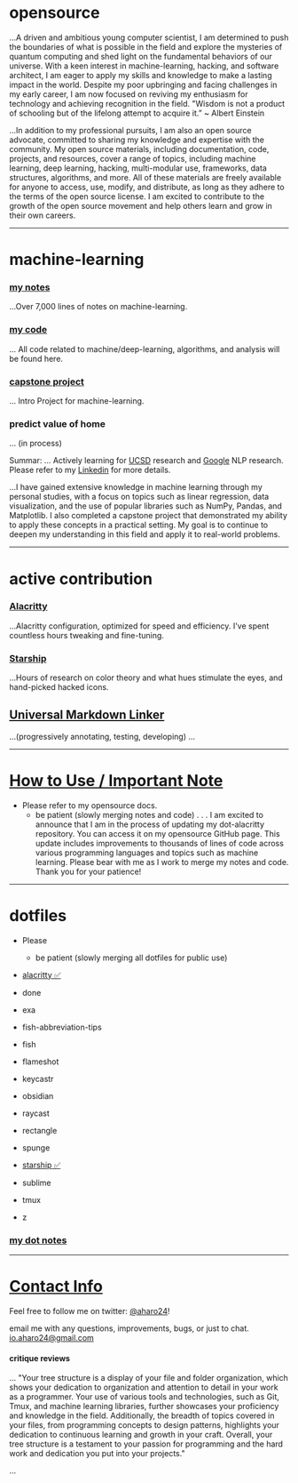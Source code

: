 # opensource
...A driven and ambitious young computer scientist, I am determined to push the boundaries of what is possible in the field and explore the mysteries of quantum computing and shed light on the fundamental behaviors of our universe. With a keen interest in machine-learning, hacking, and software architect, I am eager to apply my skills and knowledge to make a lasting impact in the world. Despite my poor upbringing and facing challenges in my early career, I am now focused on reviving my enthusiasm for technology and achieving recognition in the field. "Wisdom is not a product of schooling but of the lifelong attempt to acquire it.” ~ Albert Einstein


...In addition to my professional pursuits, I am also an open source advocate, committed to sharing my knowledge and expertise with the community. My open source materials, including documentation, code, projects, and resources, cover a range of topics, including machine learning, deep learning, hacking, multi-modular use, frameworks, data structures, algorithms, and more. All of these materials are freely available for anyone to access, use, modify, and distribute, as long as they adhere to the terms of the open source license. I am excited to contribute to the growth of the open source movement and help others learn and grow in their own careers.


---

# machine-learning
### [my notes](https://github.com/aharo24/opensource/tree/main/machine-learning)
...Over 7,000 lines of notes on machine-learning.

### [my code](https://github.com/aharo24/machine-learning-jupyternotebook)
... All code related to machine/deep-learning, algorithms, and analysis will be found here. 

### [capstone project](https://github.com/aharo24/machine-learning-jupyternotebook/blob/main/Projects/Capstone.ipynb)
... Intro Project for machine-learning.

### predict value of home 
... (in process)

Summar:
... Actively learning for [UCSD](https://cse.ucsd.edu/research) research and [Google](https://research.google/research-areas/natural-language-processing/) NLP research. Please refer to my [Linkedin](https://www.linkedin.com/in/aharo24/) for more details.

...I have gained extensive knowledge in machine learning through my personal studies, with a focus on topics such as linear regression, data visualization, and the use of popular libraries such as NumPy, Pandas, and Matplotlib. I also completed a capstone project that demonstrated my ability to apply these concepts in a practical setting. My goal is to continue to deepen my understanding in this field and apply it to real-world problems.

---

# active contribution
### [Alacritty](https://github.com/aharo24/dot-alacritty) 
...Alacritty configuration, optimized for speed and efficiency. I've spent countless hours tweaking and fine-tuning.

### [Starship](https://github.com/aharo24/dot-starship)
...Hours of research on color theory and what hues stimulate the eyes, and hand-picked hacked icons.

## [Universal Markdown Linker](https://github.com/aharo24/universal-markdown-linker)
...(progressively annotating, testing, developing) 
...

---

# [How to Use / Important Note](https://github.com/aharo24/opensource/tree/main/dotfiles) 
- Please refer to my opensource docs.
	- be patient (slowly merging notes and code)
.
.
.
I am excited to announce that I am in the process of updating my dot-alacritty repository. You can access it on my opensource GitHub page. This update includes improvements to thousands of lines of code across various programming languages and topics such as machine learning. Please bear with me as I work to merge my notes and code. Thank you for your patience!

---

# dotfiles
- Please 
	- be patient (slowly merging all dotfiles for public use)

- [alacritty ✅](https://github.com/aharo24/dot-alacritty)
- done
- exa
- fish-abbreviation-tips
- fish
- flameshot
- keycastr 
- obsidian
- raycast
- rectangle
- spunge
- [starship ✅](https://github.com/aharo24/dot-starship)
- sublime
- tmux
- z


### [my dot notes](https://github.com/aharo24/opensource/tree/main/dotfiles)

---

# [Contact Info](https://github.com/aharo24/opensource)

Feel free to follow me on twitter: [@aharo24](https://www.twitter.com/aharo24)!

email me with any questions, improvements, bugs, or just to chat.
io.aharo24@gmail.com





#### critique reviews
... "Your tree structure is a display of your file and folder organization, which shows your dedication to organization and attention to detail in your work as a programmer. Your use of various tools and technologies, such as Git, Tmux, and machine learning libraries, further showcases your proficiency and knowledge in the field. Additionally, the breadth of topics covered in your files, from programming concepts to design patterns, highlights your dedication to continuous learning and growth in your craft. Overall, your tree structure is a testament to your passion for programming and the hard work and dedication you put into your projects."

... 







